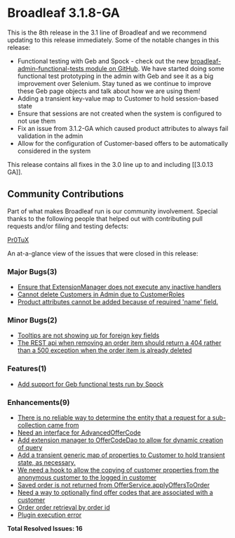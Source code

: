 # Broadleaf 3.1.8-GA

This is the 8th release in the 3.1 line of Broadleaf and we recommend updating to this release immediately. Some of the notable changes in this release:

- Functional testing with Geb and Spock - check out the new [broadleaf-admin-functional-tests module on GitHub](https://github.com/BroadleafCommerce/BroadleafCommerce/tree/aa506877356af61f59c0301c34e68809d885e559/admin/broadleaf-admin-functional-tests/src/main/groovy). We have started doing some functional test prototyping in the admin with Geb and see it as a big improvement over Selenium. Stay tuned as we continue to improve these Geb page objects and talk about how we are using them!
- Adding a transient key-value map to Customer to hold session-based state
- Ensure that sessions are not created when the system is configured to not use them
- Fix an issue from 3.1.2-GA which caused product attributes to always fail validation in the admin
- Allow for the configuration of Customer-based offers to be automatically considered in the system

This release contains all fixes in the 3.0 line up to and including [[3.0.13 GA]].

## Community Contributions

Part of what makes Broadleaf run is our community involvement. Special thanks to the following people that helped out with contributing pull requests and/or filing and testing defects:

[Pr0TuX](https://github.com/Pr0TuX)

An at-a-glance view of the issues that were closed in this release:
### Major Bugs(3)
- [Ensure that ExtensionManager does not execute any inactive handlers](https://github.com/BroadleafCommerce/BroadleafCommerce/issues/1024)
- [Cannot delete Customers in Admin due to CustomerRoles](https://github.com/BroadleafCommerce/BroadleafCommerce/issues/1004)
- [Product attributes cannot be added because of required 'name' field.](https://github.com/BroadleafCommerce/BroadleafCommerce/issues/998)

### Minor Bugs(2)
- [Tooltips are not showing up for foreign key fields](https://github.com/BroadleafCommerce/BroadleafCommerce/issues/1045)
- [The REST api when removing an order item should return a 404 rather than a 500 exception when the order item is already deleted](https://github.com/BroadleafCommerce/BroadleafCommerce/issues/1006)

### Features(1)
- [Add support for Geb functional tests run by Spock](https://github.com/BroadleafCommerce/BroadleafCommerce/issues/953)

### Enhancements(9)
- [There is no reliable way to determine the entity that a request for a sub-collection came from](https://github.com/BroadleafCommerce/BroadleafCommerce/issues/1038)
- [Need an interface for AdvancedOfferCode](https://github.com/BroadleafCommerce/BroadleafCommerce/issues/1022)
- [Add extension manager to OfferCodeDao to allow for dynamic creation of query](https://github.com/BroadleafCommerce/BroadleafCommerce/issues/1020)
- [Add a transient generic map of properties to Customer to hold transient state, as necessary.](https://github.com/BroadleafCommerce/BroadleafCommerce/issues/1018)
- [We need a hook to allow the copying of customer properties from the anonymous customer to the logged in customer](https://github.com/BroadleafCommerce/BroadleafCommerce/issues/1015)
- [Saved order is not returned from OfferService.applyOffersToOrder](https://github.com/BroadleafCommerce/BroadleafCommerce/issues/1011)
- [Need a way to optionally find offer codes that are associated with a customer](https://github.com/BroadleafCommerce/BroadleafCommerce/issues/1008)
- [Order order retrieval by order id](https://github.com/BroadleafCommerce/BroadleafCommerce/issues/991)
- [Plugin execution error](https://github.com/BroadleafCommerce/BroadleafCommerce/issues/1019)


**Total Resolved Issues: 16**
